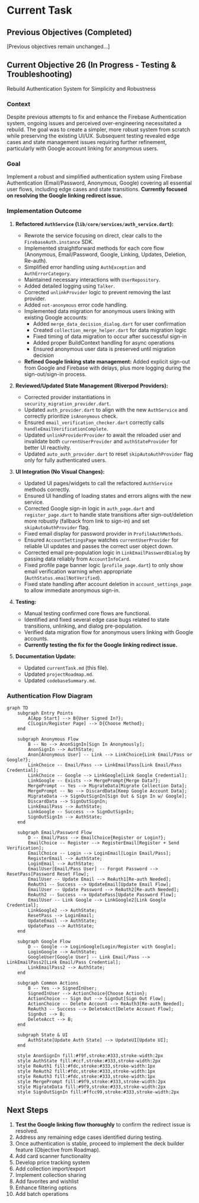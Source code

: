 # Current Task

## Previous Objectives (Completed)

[Previous objectives remain unchanged...]

## Current Objective 26 (In Progress - Testing & Troubleshooting)

Rebuild Authentication System for Simplicity and Robustness

### Context

Despite previous attempts to fix and enhance the Firebase Authentication system, ongoing issues and perceived over-engineering necessitated a rebuild. The goal was to create a simpler, more robust system from scratch while preserving the existing UI/UX. Subsequent testing revealed edge cases and state management issues requiring further refinement, particularly with Google account linking for anonymous users.

### Goal

Implement a robust and simplified authentication system using Firebase Authentication (Email/Password, Anonymous, Google) covering all essential user flows, including edge cases and state transitions. **Currently focused on resolving the Google linking redirect issue.**

### Implementation Outcome

1. **Refactored `AuthService` (`lib/core/services/auth_service.dart`):**
    * Rewrote the service focusing on direct, clear calls to the `FirebaseAuth.instance` SDK.
    * Implemented straightforward methods for each core flow (Anonymous, Email/Password, Google, Linking, Updates, Deletion, Re-auth).
    * Simplified error handling using `AuthException` and `AuthErrorCategory`.
    * Maintained necessary interactions with `UserRepository`.
    * Added detailed logging using `Talker`.
    * Corrected `unlinkProvider` logic to prevent removing the last provider.
    * Added `not-anonymous` error code handling.
    * Implemented data migration for anonymous users linking with existing Google accounts:
        * Added `merge_data_decision_dialog.dart` for user confirmation
        * Created `collection_merge_helper.dart` for data migration logic
        * Fixed timing of data migration to occur after successful sign-in
        * Added proper BuildContext handling for async operations
        * Ensured anonymous user data is preserved until migration decision
    * **Refined Google linking state management:** Added explicit sign-out from Google and Firebase with delays, plus more logging during the sign-out/sign-in process.

2. **Reviewed/Updated State Management (Riverpod Providers):**
    * Corrected provider instantiations in `security_migration_provider.dart`.
    * Updated `auth_provider.dart` to align with the new `AuthService` and correctly prioritize `isAnonymous` check.
    * Ensured `email_verification_checker.dart` correctly calls `handleEmailVerificationComplete`.
    * Updated `unlinkProviderProvider` to await the reloaded user and invalidate both `currentUserProvider` and `authStateProvider` for better UI reactivity.
    * Updated `auto_auth_provider.dart` to reset `skipAutoAuthProvider` flag only for fully authenticated users.

3. **UI Integration (No Visual Changes):**
    * Updated UI pages/widgets to call the refactored `AuthService` methods correctly.
    * Ensured UI handling of loading states and errors aligns with the new service.
    * Corrected Google sign-in logic in `auth_page.dart` and `register_page.dart` to handle state transitions after sign-out/deletion more robustly (fallback from link to sign-in) and set `skipAutoAuthProvider` flag.
    * Fixed email display for password provider in `ProfileAuthMethods`.
    * Ensured `AccountSettingsPage` watches `currentUserProvider` for reliable UI updates and passes the correct user object down.
    * Corrected email pre-population logic in `LinkEmailPasswordDialog` by passing data reliably from `AccountInfoCard`.
    * Fixed profile page banner logic (`profile_page.dart`) to only show email verification warning when appropriate (`AuthStatus.emailNotVerified`).
    * Fixed state handling after account deletion in `account_settings_page` to allow immediate anonymous sign-in.

4. **Testing:**
    * Manual testing confirmed core flows are functional.
    * Identified and fixed several edge case bugs related to state transitions, unlinking, and dialog pre-population.
    * Verified data migration flow for anonymous users linking with Google accounts.
    * **Currently testing the fix for the Google linking redirect issue.**

5. **Documentation Update:**
    * Updated `currentTask.md` (this file).
    * Updated `projectRoadmap.md`.
    * Updated `codebaseSummary.md`.

### Authentication Flow Diagram

```mermaid
graph TD
    subgraph Entry Points
        A[App Start] --> B{User Signed In?};
        C[Login/Register Page] --> D{Choose Method};
    end

    subgraph Anonymous Flow
        B -- No --> AnonSignIn[Sign In Anonymously];
        AnonSignIn --> AuthState;
        Anon[Anonymous User] -- Link --> LinkChoice{Link Email/Pass or Google?};
        LinkChoice -- Email/Pass --> LinkEmailPass[Link Email/Pass Credential];
        LinkChoice -- Google --> LinkGoogle[Link Google Credential];
        LinkGoogle -- Exists --> MergePrompt{Merge Data?};
        MergePrompt -- Yes --> MigrateData[Migrate Collection Data];
        MergePrompt -- No --> DiscardData[Keep Google Account Data];
        MigrateData --> SignOutSignIn[Sign Out & Sign In w/ Google];
        DiscardData --> SignOutSignIn;
        LinkEmailPass --> AuthState;
        LinkGoogle -- Success --> SignOutSignIn;
        SignOutSignIn --> AuthState;
    end

    subgraph Email/Password Flow
        D -- Email/Pass --> EmailChoice{Register or Login?};
        EmailChoice -- Register --> RegisterEmail[Register + Send Verification];
        EmailChoice -- Login --> LoginEmail[Login Email/Pass];
        RegisterEmail --> AuthState;
        LoginEmail --> AuthState;
        EmailUser[Email/Pass User] -- Forgot Password --> ResetPass[Password Reset Flow];
        EmailUser -- Update Email --> ReAuth1[Re-auth Needed];
        ReAuth1 -- Success --> UpdateEmail[Update Email Flow];
        EmailUser -- Update Password --> ReAuth2[Re-auth Needed];
        ReAuth2 -- Success --> UpdatePass[Update Password Flow];
        EmailUser -- Link Google --> LinkGoogle2[Link Google Credential];
        LinkGoogle2 --> AuthState;
        ResetPass --> LoginEmail;
        UpdateEmail --> AuthState;
        UpdatePass --> AuthState;
    end

    subgraph Google Flow
        D -- Google --> LoginGoogle[Login/Register with Google];
        LoginGoogle --> AuthState;
        GoogleUser[Google User] -- Link Email/Pass --> LinkEmailPass2[Link Email/Pass Credential];
        LinkEmailPass2 --> AuthState;
    end

    subgraph Common Actions
        B -- Yes --> SignedInUser;
        SignedInUser --> ActionChoice{Choose Action};
        ActionChoice -- Sign Out --> SignOut[Sign Out Flow];
        ActionChoice -- Delete Account --> ReAuth3[Re-auth Needed];
        ReAuth3 -- Success --> DeleteAcct[Delete Account Flow];
        SignOut --> B;
        DeleteAcct --> B;
    end

    subgraph State & UI
        AuthState[Update Auth State] --> UpdateUI[Update UI];
    end

    style AnonSignIn fill:#f9f,stroke:#333,stroke-width:2px
    style AuthState fill:#ccf,stroke:#333,stroke-width:2px
    style ReAuth1 fill:#fdc,stroke:#333,stroke-width:1px
    style ReAuth2 fill:#fdc,stroke:#333,stroke-width:1px
    style ReAuth3 fill:#fdc,stroke:#333,stroke-width:1px
    style MergePrompt fill:#9f9,stroke:#333,stroke-width:2px
    style MigrateData fill:#9f9,stroke:#333,stroke-width:2px
    style SignOutSignIn fill:#ffcc99,stroke:#333,stroke-width:2px
```

## Next Steps

1. **Test the Google linking flow thoroughly** to confirm the redirect issue is resolved.
2. Address any remaining edge cases identified during testing.
3. Once authentication is stable, proceed to implement the deck builder feature (Objective from Roadmap).
4. Add card scanner functionality
5. Develop price tracking system
6. Add collection import/export
7. Implement collection sharing
8. Add favorites and wishlist
9. Enhance filtering options
10. Add batch operations
